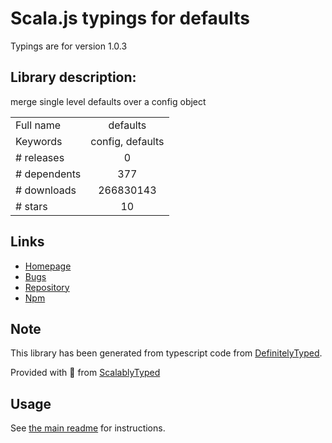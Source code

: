 
# Scala.js typings for defaults

Typings are for version 1.0.3

## Library description:
merge single level defaults over a config object

|                    |                 |
| ------------------ | :-------------: |
| Full name          | defaults |
| Keywords           | config, defaults |
| # releases         | 0 |
| # dependents       | 377 |
| # downloads        | 266830143 |
| # stars            | 10 |

## Links
- [Homepage](https://github.com/tmpvar/defaults#readme)
- [Bugs](https://github.com/tmpvar/defaults/issues)
- [Repository](https://github.com/tmpvar/defaults)
- [Npm](https://www.npmjs.com/package/defaults)
    


## Note
This library has been generated from typescript code from [DefinitelyTyped](https://definitelytyped.org).

Provided with :purple_heart: from [ScalablyTyped](https://github.com/oyvindberg/ScalablyTyped)

## Usage
See [the main readme](../../readme.md) for instructions.


